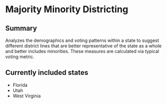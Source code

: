 # Majority Minority Districting 

## Summary 
Analyzes the demographics and voting patterns within a state to suggest different district lines that are better representative of the state as a whole and better includes minorities. These measures are calculated via typical voting metric.

## Currently included states
- Florida
- Utah
- West Virginia

